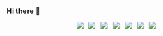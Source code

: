 ### Hi there 👋

<!--
**gaeunamy/gaeunamy** is a ✨ _special_ ✨ repository because its `README.md` (this file) appears on your GitHub profile.

Here are some ideas to get you started:

- 🔭 I’m currently working on ...
- 🌱 I’m currently learning ...
- 👯 I’m looking to collaborate on ...
- 🤔 I’m looking for help with ...
- 💬 Ask me about ...
- 📫 How to reach me: ...
- 😄 Pronouns: ...
- ⚡ Fun fact: ...
-->

<p align="center">
<img src="https://img.shields.io/badge/C-A8B9CC?style=flat&logo=C&logoColor=white"/></a> &nbsp
<img src="https://img.shields.io/badge/c++-00599C?style=flat&logo=c%2B%2B&logoColor=white"/></a> &nbsp 
<img src="https://img.shields.io/badge/Python-3776AB?style=flat&logo=Python&logoColor=white"/></a> &nbsp
<img src="https://img.shields.io/badge/Java-FFFFFF?style=flat&logo=OpenJDK&logoColor=black"/></a> &nbsp
<img src="https://img.shields.io/badge/ML/DL-F9AB00?style=flat&logo=Google Colab&logoColor=white"/></a> &nbsp 
<img src="https://img.shields.io/badge/Android Studio-3DDC84?style=flat&logo=Android Studio&logoColor=white"/></a> &nbsp 
<img src="https://img.shields.io/badge/Linux-FCC624?style=flat&logo=Linux&logoColor=black"/></a></p>
